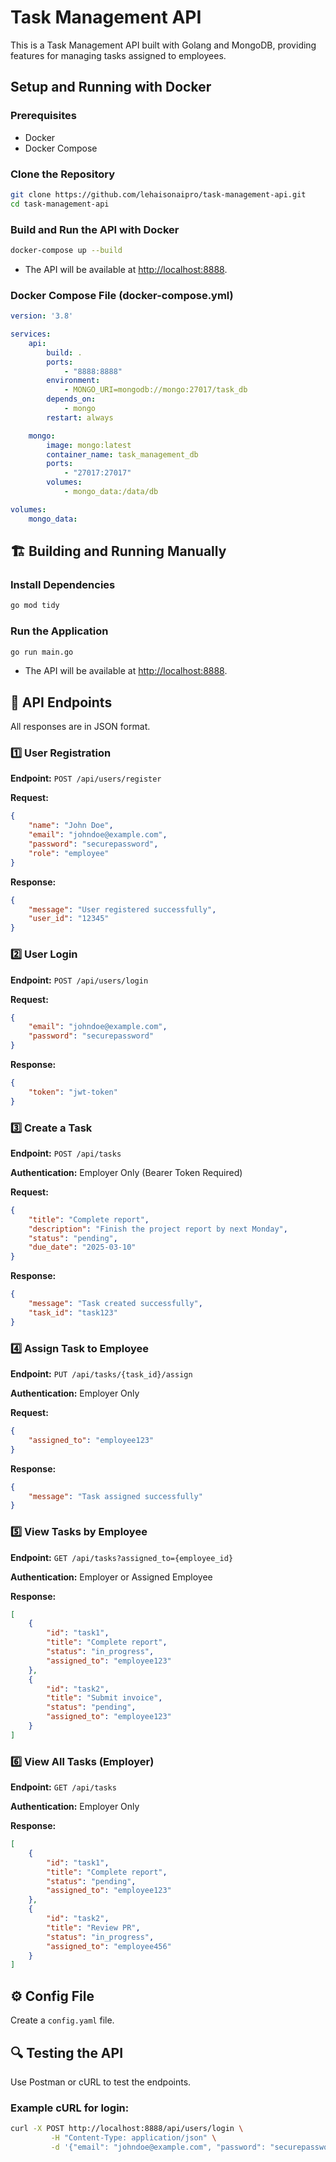 # Task Management API

This is a Task Management API built with Golang and MongoDB, providing features for managing tasks assigned to employees.

## Setup and Running with Docker

### Prerequisites
- Docker
- Docker Compose

### Clone the Repository
```sh
git clone https://github.com/lehaisonaipro/task-management-api.git
cd task-management-api
```

### Build and Run the API with Docker
```sh
docker-compose up --build
```
- The API will be available at [http://localhost:8888](http://localhost:8888).

### Docker Compose File (docker-compose.yml)
```yaml
version: '3.8'

services:
    api:
        build: .
        ports:
            - "8888:8888"
        environment:
            - MONGO_URI=mongodb://mongo:27017/task_db
        depends_on:
            - mongo
        restart: always

    mongo:
        image: mongo:latest
        container_name: task_management_db
        ports:
            - "27017:27017"
        volumes:
            - mongo_data:/data/db

volumes:
    mongo_data:
```

## 🏗️ Building and Running Manually

### Install Dependencies
```sh
go mod tidy
```

### Run the Application
```sh
go run main.go
```
- The API will be available at [http://localhost:8888](http://localhost:8888).

## 📌 API Endpoints

All responses are in JSON format.

### 1️⃣ User Registration

**Endpoint:** `POST /api/users/register`

**Request:**
```json
{
    "name": "John Doe",
    "email": "johndoe@example.com",
    "password": "securepassword",
    "role": "employee"
}
```

**Response:**
```json
{
    "message": "User registered successfully",
    "user_id": "12345"
}
```

### 2️⃣ User Login

**Endpoint:** `POST /api/users/login`

**Request:**
```json
{
    "email": "johndoe@example.com",
    "password": "securepassword"
}
```

**Response:**
```json
{
    "token": "jwt-token"
}
```

### 3️⃣ Create a Task

**Endpoint:** `POST /api/tasks`

**Authentication:** Employer Only (Bearer Token Required)

**Request:**
```json
{
    "title": "Complete report",
    "description": "Finish the project report by next Monday",
    "status": "pending",
    "due_date": "2025-03-10"
}
```

**Response:**
```json
{
    "message": "Task created successfully",
    "task_id": "task123"
}
```

### 4️⃣ Assign Task to Employee

**Endpoint:** `PUT /api/tasks/{task_id}/assign`

**Authentication:** Employer Only

**Request:**
```json
{
    "assigned_to": "employee123"
}
```

**Response:**
```json
{
    "message": "Task assigned successfully"
}
```

### 5️⃣ View Tasks by Employee

**Endpoint:** `GET /api/tasks?assigned_to={employee_id}`

**Authentication:** Employer or Assigned Employee

**Response:**
```json
[
    {
        "id": "task1",
        "title": "Complete report",
        "status": "in_progress",
        "assigned_to": "employee123"
    },
    {
        "id": "task2",
        "title": "Submit invoice",
        "status": "pending",
        "assigned_to": "employee123"
    }
]
```

### 6️⃣ View All Tasks (Employer)

**Endpoint:** `GET /api/tasks`

**Authentication:** Employer Only

**Response:**
```json
[
    {
        "id": "task1",
        "title": "Complete report",
        "status": "pending",
        "assigned_to": "employee123"
    },
    {
        "id": "task2",
        "title": "Review PR",
        "status": "in_progress",
        "assigned_to": "employee456"
    }
]
```

## ⚙️ Config File

Create a `config.yaml` file.

## 🔍 Testing the API

Use Postman or cURL to test the endpoints.

### Example cURL for login:
```sh
curl -X POST http://localhost:8888/api/users/login \
         -H "Content-Type: application/json" \
         -d '{"email": "johndoe@example.com", "password": "securepassword"}'
```